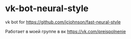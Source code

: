 # vk-bot-neural-style
vk bot for https://github.com/jcjohnson/fast-neural-style


Работает в моей группе в вк https://vk.com/preispolnenie
